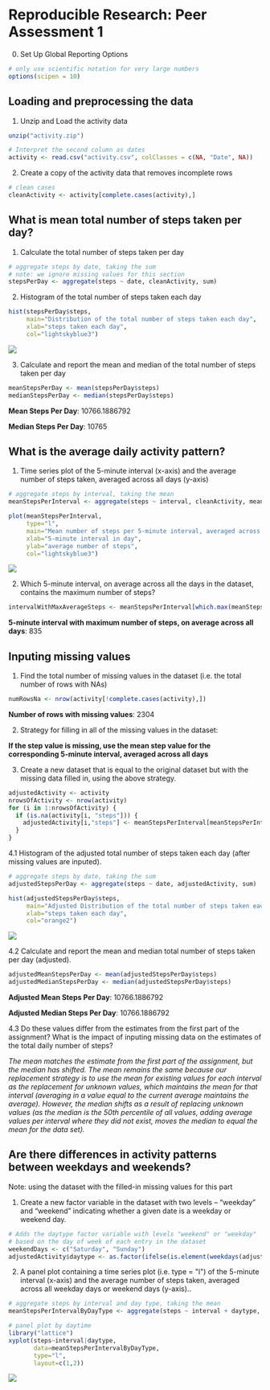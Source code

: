 # Reproducible Research: Peer Assessment 1

0. Set Up Global Reporting Options

```r
# only use scientific notation for very large numbers
options(scipen = 10)
```

## Loading and preprocessing the data

1. Unzip and Load the activity data

```r
unzip("activity.zip")

# Interpret the second column as dates
activity <- read.csv("activity.csv", colClasses = c(NA, "Date", NA))
```

2. Create a copy of the activity data that removes incomplete rows

```r
# clean cases
cleanActivity <- activity[complete.cases(activity),]
```

## What is mean total number of steps taken per day?

1. Calculate the total number of steps taken per day

```r
# aggregate steps by date, taking the sum
# note: we ignore missing values for this section
stepsPerDay <- aggregate(steps ~ date, cleanActivity, sum)
```

2. Histogram of the total number of steps taken each day

```r
hist(stepsPerDay$steps, 
     main="Distribution of the total number of steps taken each day",
     xlab="steps taken each day",
     col="lightskyblue3")
```

![](PA1_template_files/figure-html/unnamed-chunk-5-1.png) 

3. Calculate and report the mean and median of the total number of steps taken per day

```r
meanStepsPerDay <- mean(stepsPerDay$steps)
medianStepsPerDay <- median(stepsPerDay$steps)
```
__Mean Steps Per Day__:   10766.1886792

__Median Steps Per Day__: 10765

## What is the average daily activity pattern?

1. Time series plot of the 5-minute interval (x-axis) and the average number of steps taken, averaged across all days (y-axis)

```r
# aggregate steps by interval, taking the mean
meanStepsPerInterval <- aggregate(steps ~ interval, cleanActivity, mean)

plot(meanStepsPerInterval,
     type="l",
     main="Mean number of steps per 5-minute interval, averaged across all days",
     xlab="5-minute interval in day",
     ylab="average number of steps",
     col="lightskyblue3")
```

![](PA1_template_files/figure-html/unnamed-chunk-7-1.png) 

2. Which 5-minute interval, on average across all the days in the dataset, contains the maximum number of steps?

```r
intervalWithMaxAverageSteps <- meanStepsPerInterval[which.max(meanStepsPerInterval$steps),]$interval
```
__5-minute interval with maximum number of steps, on average across all days__:   835

## Inputing missing values

1. Find the total number of missing values in the dataset (i.e. the total number of rows with NAs)


```r
numRowsNa <- nrow(activity[!complete.cases(activity),])
```
__Number of rows with missing values__:   2304

2. Strategy for filling in all of the missing values in the dataset:

__If the step value is missing, use the mean step value for the corresponding 5-minute interval, averaged across all days__

3. Create a new dataset that is equal to the original dataset but with the missing data filled in, using the above strategy.


```r
adjustedActivity <- activity
nrowsOfActivity <- nrow(activity)
for (i in 1:nrowsOfActivity) {
  if (is.na(activity[i, "steps"])) {
    adjustedActivity[i,"steps"] <- meanStepsPerInterval[meanStepsPerInterval$interval==activity[i, "interval"],"steps"]
  }
}
```

4.1 Histogram of the adjusted total number of steps taken each day (after missing values are inputed).


```r
# aggregate steps by date, taking the sum
adjustedStepsPerDay <- aggregate(steps ~ date, adjustedActivity, sum)

hist(adjustedStepsPerDay$steps, 
     main="Adjusted Distribution of the total number of steps taken each day",
     xlab="steps taken each day",
     col="orange2")
```

![](PA1_template_files/figure-html/unnamed-chunk-11-1.png) 

4.2 Calculate and report the mean and median total number of steps taken per day (adjusted).

```r
adjustedMeanStepsPerDay <- mean(adjustedStepsPerDay$steps)
adjustedMedianStepsPerDay <- median(adjustedStepsPerDay$steps)
```
__Adjusted Mean Steps Per Day__:   10766.1886792

__Adjusted Median Steps Per Day__: 10766.1886792

4.3 Do these values differ from the estimates from the first part of the assignment? What is the impact of inputing missing data on the estimates of the total daily number of steps?

_The mean matches the estimate from the first part of the assignment, but the median has shifted.  The mean remains the same because our replacement strategy is to use the mean for existing values for each interval as the replacement for unknown values, which maintains the mean for that interval (averaging in a value equal to the current average maintains the average).  However, the median shifts as a result of replacing unknown values (as the median is the 50th percentile of all values, adding average values per interval where they did not exist, moves the median to equal the mean for the data set)._

## Are there differences in activity patterns between weekdays and weekends?

Note: using the dataset with the filled-in missing values for this part

1. Create a new factor variable in the dataset with two levels – “weekday” and “weekend” indicating whether a given date is a weekday or weekend day.


```r
# Adds the daytype factor variable with levels "weekend" or "weekday"
# based on the day of week of each entry in the dataset
weekendDays <- c("Saturday", "Sunday")
adjustedActivity$daytype <- as.factor(ifelse(is.element(weekdays(adjustedActivity$date), weekendDays), "weekend", "weekday"))
```

2. A panel plot containing a time series plot (i.e. type = "l") of the 5-minute interval (x-axis) and the average number of steps taken, averaged across all weekday days or weekend days (y-axis)..


```r
# aggregate steps by interval and day type, taking the mean
meanStepsPerIntervalByDayType <- aggregate(steps ~ interval + daytype, adjustedActivity, mean)

# panel plot by daytime
library("lattice")
xyplot(steps~interval|daytype,
       data=meanStepsPerIntervalByDayType,
       type="l",
       layout=c(1,2))
```

![](PA1_template_files/figure-html/unnamed-chunk-14-1.png) 
